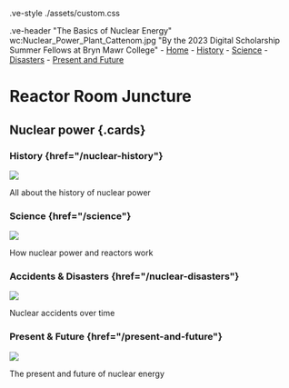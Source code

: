     
      
.ve-style ./assets/custom.css

<!--  @import url(//fonts.googleapis.com/css2?family=EB+Garamond); --> 
<!--  #juncture { font-family: EB+Garamond; } --> 
<!-- #juncture h1 {color: black; } --> 

.ve-header "The Basics of Nuclear Energy" wc:Nuclear_Power_Plant_Cattenom.jpg "By the 2023 Digital Scholarship Summer Fellows at Bryn Mawr College"
    - [Home](/)
    - [History](nuclear-history/)
    - [Science](science/)
    - [Disasters](nuclear-disasters/)
    - [Present and Future](present-and-future/)

 


# Reactor Room Juncture

## Nuclear power {.cards}


### History {href="/nuclear-history"}
![](https://upload.wikimedia.org/wikipedia/commons/6/6f/Laura_and_Enrico_Fermi_1954.jpg)

All about the history of nuclear power

### Science {href="/science"}
![](https://upload.wikimedia.org/wikipedia/commons/3/30/NSC-Oct-2017.jpg)

How nuclear power and reactors work

### Accidents & Disasters {href="/nuclear-disasters"}
![](https://upload.wikimedia.org/wikipedia/commons/1/15/Chernobyl_2019_G03.jpg)

Nuclear accidents over time

### Present & Future {href="/present-and-future"}
![](https://upload.wikimedia.org/wikipedia/commons/5/54/De_Molen_%28windmill%29_and_the_nuclear_power_plant_cooling_tower_in_Doel%2C_Belgium_%28DSCF3859%29.jpg)

The present and future of nuclear energy


